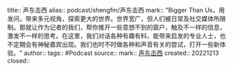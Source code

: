 title:: 声东击西
alias:: podcast/shengfm/声东击西
mark:: "Bigger Than Us，用发问，带来多元视角，探索更大的世界。世界宽广，但人们被日常及社交媒体所限制。那就让作为记者的我们，帮你推开一些意想不到的窗户，触及不一样的信息，激发不一样的思考。在这里，我们对话各种有趣有料，能带来启发的专业人士，也不定期会有神秘嘉宾出现。我们也时不时做各种和声音有关的尝试，打开一些新体验。"
author::
tags:: #Podcast
source::
mark:: [声东击西](https://etw.fm/)
created:: 20221213
closed::
